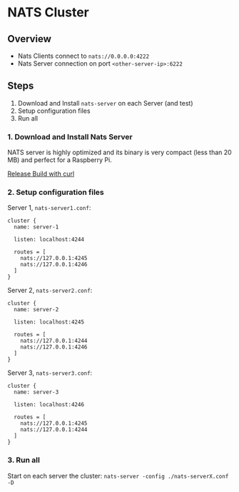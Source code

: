 # NATS Cluster

## Overview

- Nats Clients connect to `nats://0.0.0.0:4222`
- Nats Server connection on port `<other-server-ip>:6222`

## Steps

1. Download and Install `nats-server` on each Server (and test)
2. Setup configuration files
3. Run all

### 1. Download and Install Nats Server

NATS server is highly optimized and its binary is very compact (less than 20 MB) and perfect for a Raspberry Pi.

[Release Build with curl](https://docs.nats.io/running-a-nats-service/introduction/installation#downloading-a-release-build)

### 2. Setup configuration files

Server 1, `nats-server1.conf`:

```
cluster {
  name: server-1

  listen: localhost:4244

  routes = [
    nats://127.0.0.1:4245
    nats://127.0.0.1:4246
  ]
}
```

Server 2, `nats-server2.conf`:

```
cluster {
  name: server-2

  listen: localhost:4245

  routes = [
    nats://127.0.0.1:4244
    nats://127.0.0.1:4246
  ]
}
```

Server 3, `nats-server3.conf`:

```
cluster {
  name: server-3

  listen: localhost:4246

  routes = [
    nats://127.0.0.1:4245
    nats://127.0.0.1:4244
  ]
}
```

### 3. Run all

Start on each server the cluster: `nats-server -config ./nats-serverX.conf -D`
